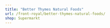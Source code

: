 ```yaml
---
title: "Better Thymes Natural Foods"
url: /front-royal/better-thymes-natural-foods/
shop: Supermarkt
---
```

